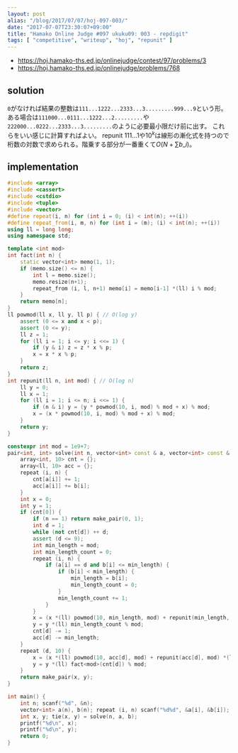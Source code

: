 ```yaml
---
layout: post
alias: "/blog/2017/07/07/hoj-097-003/"
date: "2017-07-07T23:30:07+09:00"
title: "Hamako Online Judge #097 ukuku09: 003 - repdigit"
tags: [ "competitive", "writeup", "hoj", "repunit" ]
---
```


-   <https://hoj.hamako-ths.ed.jp/onlinejudge/contest/97/problems/3>
-   <https://hoj.hamako-ths.ed.jp/onlinejudge/problems/768>

## solution

`0`がなければ結果の整数は`111...1222...2333...3.........999...9`という形。
ある場合は`111000...0111...1222...2.........`や`222000...0222...2333...3.........`のように必要最小限だけ前に出す。
これらをいい感じに計算すればよい。
repunit $111 \dots 1$や$10^k$は線形の漸化式を持つので桁数の対数で求められる。階乗する部分が一番重くて$O(N + \sum b\_i)$。

## implementation

``` c++
#include <array>
#include <cassert>
#include <cstdio>
#include <tuple>
#include <vector>
#define repeat(i, n) for (int i = 0; (i) < int(n); ++(i))
#define repeat_from(i, m, n) for (int i = (m); (i) < int(n); ++(i))
using ll = long long;
using namespace std;

template <int mod>
int fact(int n) {
    static vector<int> memo(1, 1);
    if (memo.size() <= n) {
        int l = memo.size();
        memo.resize(n+1);
        repeat_from (i, l, n+1) memo[i] = memo[i-1] *(ll) i % mod;
    }
    return memo[n];
}
ll powmod(ll x, ll y, ll p) { // O(log y)
    assert (0 <= x and x < p);
    assert (0 <= y);
    ll z = 1;
    for (ll i = 1; i <= y; i <<= 1) {
        if (y & i) z = z * x % p;
        x = x * x % p;
    }
    return z;
}
int repunit(ll n, int mod) { // O(log n)
    ll y = 0;
    ll x = 1;
    for (ll i = 1; i <= n; i <<= 1) {
        if (n & i) y = (y * powmod(10, i, mod) % mod + x) % mod;
        x = (x * powmod(10, i, mod) % mod + x) % mod;
    }
    return y;
}

constexpr int mod = 1e9+7;
pair<int, int> solve(int n, vector<int> const & a, vector<int> const & b) {
    array<int, 10> cnt = {};
    array<ll, 10> acc = {};
    repeat (i, n) {
        cnt[a[i]] += 1;
        acc[a[i]] += b[i];
    }
    int x = 0;
    int y = 1;
    if (cnt[0]) {
        if (n == 1) return make_pair(0, 1);
        int d = 1;
        while (not cnt[d]) ++ d;
        assert (d <= 9);
        int min_length = mod;
        int min_length_count = 0;
        repeat (i, n) {
            if (a[i] == d and b[i] <= min_length) {
                if (b[i] < min_length) {
                    min_length = b[i];
                    min_length_count = 0;
                }
                min_length_count += 1;
            }
        }
        x = (x *(ll) powmod(10, min_length, mod) + repunit(min_length, mod) *(ll) d % mod) % mod;
        y = y *(ll) min_length_count % mod;
        cnt[d] -= 1;
        acc[d] -= min_length;
    }
    repeat (d, 10) {
        x = (x *(ll) powmod(10, acc[d], mod) + repunit(acc[d], mod) *(ll) d % mod) % mod;
        y = y *(ll) fact<mod>(cnt[d]) % mod;
    }
    return make_pair(x, y);
}

int main() {
    int n; scanf("%d", &n);
    vector<int> a(n), b(n); repeat (i, n) scanf("%d%d", &a[i], &b[i]);
    int x, y; tie(x, y) = solve(n, a, b);
    printf("%d\n", x);
    printf("%d\n", y);
    return 0;
}
```
